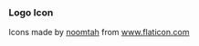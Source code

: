 ### Logo Icon

<div>Icons made by <a href="https://www.flaticon.com/authors/noomtah" title="noomtah">noomtah</a> from <a href="https://www.flaticon.com/" title="Flaticon">www.flaticon.com</a></div>

